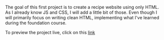 The goal of this first project is to create a recipe website using only HTML.
As I already know JS and CSS, I will add a little bit of those.
Even though I will primarily focus on writing clean HTML, implementing what I've learned during the foundation course.

To preview the project live, click on this [link](https://loddaa.github.io/odin-recipes/)
